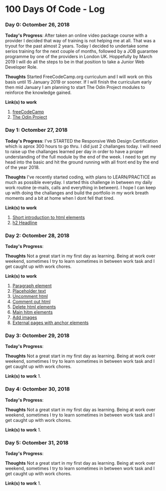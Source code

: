 # 100 Days Of Code - Log



### Day 0: Octomber 26, 2018

**Today's Progress**: After taken an online video package course with a provider I decided that way of training is not helping me at all. That was a tryout for the past almost 2 years. Today I decided to undertake some serios training for the next couple of months, followed by a JOB guarantee programme by one of the providers in London UK. Hoppefully by March 2019 I will do all the steps to be in that position to take a Junior Web Developer Role.

**Thoughts** Started FreeCodeCamp.org curriculum and I will work on this basis until 15 January 2019 or sooner. If I will finish the curriculum early then mid January I am planning to start The Odin Project modules to reinforce the knowledge gained.

**Link(s) to work**
1. [freeCodeCamp](https://learn.freecodecamp.org/)
2. [The Odin Project](https://www.theodinproject.com/)



### Day 1: Octomber 27, 2018

**Today's Progress**: I've STARTED the Responsive Web Design Certification which is aprox 300 hours to go thru. 
                      I did just 2 challanges today. 
                      I will need to raise up the challanges learned per day in order to have a proper understanding of the full module by the end of the week.
                      I need to get my head into the basic and hit the ground running with all front end by the end of the year 2018.

**Thoughts** I've recently started coding, with plans to LEARN/PRACTICE as much as possible everyday. I started this challenge in between my daily work routine (e-mails, calls and everything in between). I hope I can keep up with doing the challanges and build the portfolio in my work breath moments and a bit at home when I dont fell that tired. 

**Link(s) to work**
1. [Short introduction to html elements](https://learn.freecodecamp.org/responsive-web-design/basic-html-and-html5/say-hello-to-html-elements/)
2. [h2 Headline](https://learn.freecodecamp.org/responsive-web-design/basic-html-and-html5/headline-with-the-h2-element)



### Day 2: Octomber 28, 2018

**Today's Progress**: 

**Thoughts** Not a great start in my first day as learning. Being at work over weekend, sometimes I try to learn sometimes in between work task and I get caught up with work chores. 

**Link(s) to work**
1. [Paragraph element](https://learn.freecodecamp.org/responsive-web-design/basic-html-and-html5/inform-with-the-paragraph-element/)
2. [Placeholder text](https://learn.freecodecamp.org/responsive-web-design/basic-html-and-html5/fill-in-the-blank-with-placeholder-text)
3. [Uncomment html](https://learn.freecodecamp.org/responsive-web-design/basic-html-and-html5/uncomment-html)
3. [Comment out html](https://learn.freecodecamp.org/responsive-web-design/basic-html-and-html5/comment-out-html)
4. [Delete html elements](https://learn.freecodecamp.org/responsive-web-design/basic-html-and-html5/delete-html-elements)
5. [Main hitm elements](https://learn.freecodecamp.org/responsive-web-design/basic-html-and-html5/introduction-to-html5-elements)
6. [Add images](https://learn.freecodecamp.org/responsive-web-design/basic-html-and-html5/add-images-to-your-website)
7. [External pages with anchor elements](https://learn.freecodecamp.org/responsive-web-design/basic-html-and-html5/link-to-external-pages-with-anchor-elements)



### Day 3: Octomber 29, 2018

**Today's Progress**: 

**Thoughts** Not a great start in my first day as learning. Being at work over weekend, sometimes I try to learn sometimes in between work task and I get caught up with work chores. 

**Link(s) to work**
1. 



### Day 4: Octomber 30, 2018

**Today's Progress**: 

**Thoughts** Not a great start in my first day as learning. Being at work over weekend, sometimes I try to learn sometimes in between work task and I get caught up with work chores. 

**Link(s) to work**
1. 



### Day 5: Octomber 31, 2018

**Today's Progress**: 

**Thoughts** Not a great start in my first day as learning. Being at work over weekend, sometimes I try to learn sometimes in between work task and I get caught up with work chores. 

**Link(s) to work**
1. 
